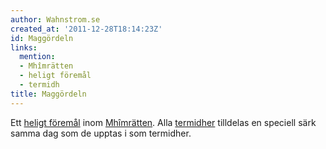 ```yaml
---
author: Wahnstrom.se
created_at: '2011-12-28T18:14:23Z'
id: Maggördeln
links:
  mention:
  - Mhîmrätten
  - heligt föremål
  - termidh
title: Maggördeln
---
```


Ett [heligt föremål] inom [Mhîmrätten]. Alla [termidher] tilldelas en speciell särk samma dag som de
upptas i som termidher.

  [heligt föremål]: heligt_föremål
  [Mhîmrätten]: Mhîmrätten
  [termidher]: termidh